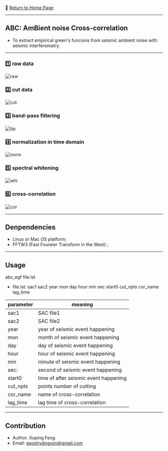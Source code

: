 :hotel: [Return to Home Page](https://github.com/geophydog/geophydog.github.io/blob/master/README.md)

***

## ABC: AmBient noise Cross-correlation
- To extract empirical green's funcions from seismic ambient noise with seismic interferomatry.

***
### :one: raw data
![raw](https://github.com/geophydog/ABC/blob/master/images/raw-sac.jpg)

### :two: cut data
![cut](https://github.com/geophydog/ABC/blob/master/images/cut.jpg)

### :three: band-pass filtering
![bp](https://github.com/geophydog/ABC/blob/master/images/bp.jpg)

### :four: normalization in time domain
![norm](https://github.com/geophydog/ABC/blob/master/images/norm.png)

### :five: spectral whitening
![whi](https://github.com/geophydog/ABC/blob/master/images/whi.jpg)

### :six: cross-correlation
![cor](https://github.com/geophydog/ABC/blob/master/images/cor.jpg)

***

## Denpendencies
- Linux or Mac OS platform;
- FFTW3 (Fast Foureier Transform in the West) ;

***

## Usage

abc_egf file.lst

- file.lst: sac1 sac2 year mon day hour min sec start0 cut_npts cor_name lag_time  

| parameter | meaning  |
| --------- | -------- |
|  sac1     | SAC file1|
|  sac2     | SAC file2|
|  year     | year of seismic event happening|
|  mon      | month of seismic event happening|
|  day      | day of seismic event happening|
|  hour     | hour of seismic event happening|
|  min      | minute of seismic event happening|
|  sec:     | second of seismic event happening|
|  start0   | time of after seismic event happening|
|  cut_npts | points number of cutting|
|  cor_name | name of cross-correlation|
|  lag_time | lag time of cross-correlation|
***

## Contribution
- Author: Xuping Feng
- Email: geophydogvon@gmail.com
